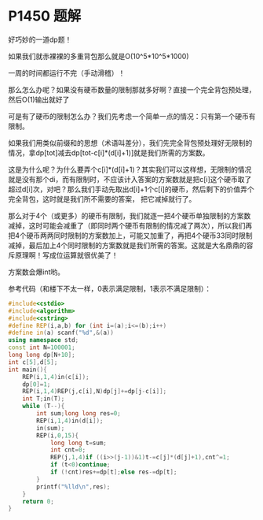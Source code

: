 # P1450 题解

好巧妙的一道dp题！

如果我们就赤裸裸的多重背包那么就是O(10^5\*10^5\*1000)

一周的时间都运行不完（手动滑稽）！

那么怎么办呢？如果没有硬币数量的限制那就多好啊？直接一个完全背包预处理，然后O(1)输出就好了

可是有了硬币的限制怎么办？我们先考虑一个简单一点的情况：只有第一个硬币有限制。

如果我们用类似前缀和的思想（术语叫差分），我们先完全背包预处理好无限制的情况，拿dp[tot]减去dp[tot-c[i]\*(d[i]+1)]就是我们所需的方案数。

这是为什么呢？为什么要弄个c[i]\*(d[i]+1)？其实我们可以这样想，无限制的情况就是没有那个di，而有限制时，不应该计入答案的方案数就是把c[i]这个硬币取了超过d[i]次，对吧？那么我们手动先取出d[i]+1个c[i]的硬币，然后剩下的价值弄个完全背包，这时就是我们所不需要的答案， 把它减掉就行了。

那么对于4个（或更多）的硬币有限制，我们就逐一把4个硬币单独限制的方案数减掉，这时可能会减重了（即同时两个硬币有限制的情况减了两次），所以我们再把4个硬币两两同时限制的方案数加上，可能又加重了，再把4个硬币33同时限制减掉，最后加上4个同时限制的方案数就是我们所需的答案。这就是大名鼎鼎的容斥原理啊！写成位运算就很优美了！

方案数会爆int哟。

参考代码（和楼下不太一样，0表示满足限制，1表示不满足限制）：

```cpp
#include<cstdio>
#include<algorithm>
#include<cstring>
#define REP(i,a,b) for (int i=(a);i<=(b);i++)
#define in(a) scanf("%d",&(a))
using namespace std;
const int N=100001;
long long dp[N+10];
int c[5],d[5];
int main(){
    REP(i,1,4)in(c[i]);
    dp[0]=1;
    REP(i,1,4)REP(j,c[i],N)dp[j]+=dp[j-c[i]];
    int T;in(T);
    while (T--){
        int sum;long long res=0;
        REP(i,1,4)in(d[i]);
        in(sum);
        REP(i,0,15){
            long long t=sum;
            int cnt=0;
            REP(j,1,4)if ((i>>(j-1))&1)t-=c[j]*(d[j]+1),cnt^=1;
            if (t<0)continue;
            if (!cnt)res+=dp[t];else res-=dp[t];
        }
        printf("%lld\n",res);
    }
    return 0;
}
```
